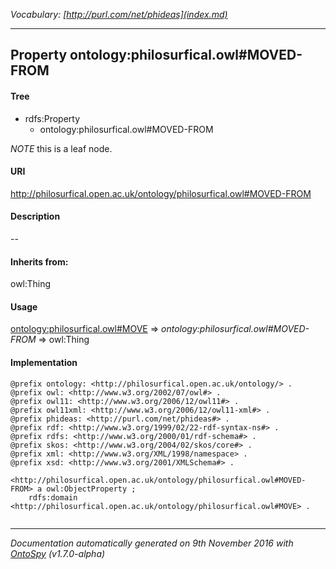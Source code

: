 _Vocabulary: [http://purl.com/net/phideas](index.md)_ 

---	
	




    


## Property ontology:philosurfical.owl#MOVED-FROM


#### Tree

* rdfs:Property
    * ontology:philosurfical.owl#MOVED-FROM





*NOTE* this is a leaf node.


#### URI
http://philosurfical.open.ac.uk/ontology/philosurfical.owl#MOVED-FROM

#### Description
--


#### Inherits from:
owl:Thing



#### Usage


[ontology:philosurfical.owl#MOVE](class-ontologyphilosurficalowlmove.md) 
=&gt;&nbsp;_ontology:philosurfical.owl#MOVED-FROM_&nbsp;=&gt;&nbsp;owl:Thing

#### Implementation
```
@prefix ontology: <http://philosurfical.open.ac.uk/ontology/> .
@prefix owl: <http://www.w3.org/2002/07/owl#> .
@prefix owl11: <http://www.w3.org/2006/12/owl11#> .
@prefix owl11xml: <http://www.w3.org/2006/12/owl11-xml#> .
@prefix phideas: <http://purl.com/net/phideas#> .
@prefix rdf: <http://www.w3.org/1999/02/22-rdf-syntax-ns#> .
@prefix rdfs: <http://www.w3.org/2000/01/rdf-schema#> .
@prefix skos: <http://www.w3.org/2004/02/skos/core#> .
@prefix xml: <http://www.w3.org/XML/1998/namespace> .
@prefix xsd: <http://www.w3.org/2001/XMLSchema#> .

<http://philosurfical.open.ac.uk/ontology/philosurfical.owl#MOVED-FROM> a owl:ObjectProperty ;
    rdfs:domain <http://philosurfical.open.ac.uk/ontology/philosurfical.owl#MOVE> .


```










---

_Documentation automatically generated on 9th November 2016 with [OntoSpy](http://ontospy.readthedocs.org/ "Open") (v1.7.0-alpha)_